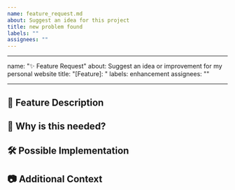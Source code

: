 ```yaml
---
name: feature_request.md
about: Suggest an idea for this project
title: new problem found
labels: ""
assignees: ""
---
```


---

name: "✨ Feature Request"
about: Suggest an idea or improvement for my personal website
title: "[Feature]: "
labels: enhancement
assignees: ""

---

## 🚀 Feature Description

<!-- A clear and concise description of what the feature should do -->

## 🤔 Why is this needed?

<!-- Explain why this feature would be useful for you or visitors -->

## 🛠 Possible Implementation

<!-- If you have an idea how it could be implemented, write it here -->

## 📷 Additional Context

<!-- Add screenshots, sketches, or references if it helps explain the idea -->
